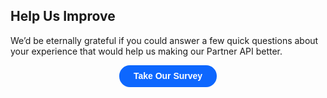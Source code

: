 ## Help Us Improve

We’d be eternally grateful if you could answer a few quick questions about your experience that would help us making our Partner API better.

<div align="center"><button data-tf-slider="OC87toiF" data-tf-width="550" data-tf-iframe-props="title=Partner API Survey" data-tf-medium="snippet" style="all:unset;font-family:Helvetica,Arial,sans-serif;display:inline-block;max-width:100%;white-space:nowrap;overflow:hidden;text-overflow:ellipsis;background-color:#0D67FE;color:#FFFFFF;font-size:14px;border-radius:17px;padding:0 23px;font-weight:bold;height:35px;cursor:pointer;line-height:35px;text-align:center;margin:0;text-decoration:none;">Take Our Survey</button></div>
